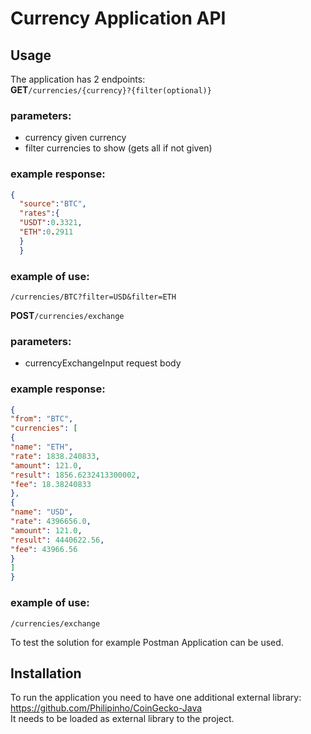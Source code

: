 # Currency Application API
## Usage
The application has 2 endpoints:  
**GET**`/currencies/{currency}?{filter(optional)}`  
### parameters:  
* currency given currency
* filter currencies to show (gets all if not given)  
### example response:
```json
{
  "source":"BTC",
  "rates":{
  "USDT":0.3321,
  "ETH":0.2911
  }
  }
```  
### example of use:
`/currencies/BTC?filter=USD&filter=ETH`

**POST**`/currencies/exchange`
### parameters:
* currencyExchangeInput request body  
### example response:
```JSON
{
"from": "BTC",
"currencies": [
{
"name": "ETH",
"rate": 1838.240833,
"amount": 121.0,
"result": 1856.6232413300002,
"fee": 18.38240833
},
{
"name": "USD",
"rate": 4396656.0,
"amount": 121.0,
"result": 4440622.56,
"fee": 43966.56
}
]
}
```
### example of use:
`/currencies/exchange`

To test the solution for example Postman Application can be used.  

## Installation

To run the application you need to have one additional external library:  
https://github.com/Philipinho/CoinGecko-Java  
It needs to be loaded as external library to the project.
